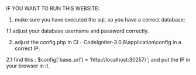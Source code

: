 IF YOU WANT TO RUN THIS WEBSITE:

1. make sure you have executed the sql, so you have a correct database;

1.1 adjust your database username and password correctly.

2. adjust the config.php in CI - CodeIgniter-3.0.6\application\config in a correct IP;

2.1 find this : $config['base_url'] = 'http://localhost:30257/'; and put the IP in your browser in it.
